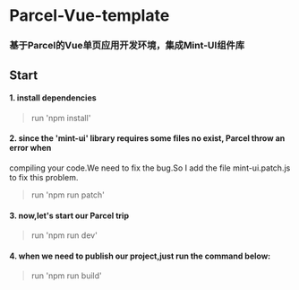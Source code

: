 # Parcel-Vue-template

### 基于Parcel的Vue单页应用开发环境，集成Mint-UI组件库

## Start
#### 1. install dependencies
> run 'npm install'

#### 2. since the 'mint-ui' library requires some files no exist, Parcel throw an error when 
compiling your code.We need to fix the bug.So I add the file mint-ui.patch.js to fix this 
problem.

> run 'npm run patch'

#### 3. now,let's start our Parcel trip

> run 'npm run dev'

#### 4. when we need to publish our project,just run the command below:
> run 'npm run build'


